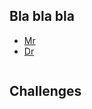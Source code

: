 <div class="row">
  <div class="column">
    <h2> Bla bla bla </h2>
    <p>
      <ul>
        <li> <a href="https://MerrickMath.github.io"> Mr </a>  </li>
        <li> <a href="https://vchan2.github.io"> Dr </a>  </li>
      </ul> 
    </p>
  
  </div>
  <div class="column">
    <h2> Challenges </h2>
    <p>
      <ul>
        <!--
               <li> <a href="https://forms.gle/DZttRC35TUTXBnS48"> Pi Day t-shirt Contest 2023 </a>  </li>
         <li> <a href="https://forms.gle/49pb1BB7Ui55rvN28"> February Break Math Comics Challenge 2023 </a>  </li>
      </ul> 
    </p>
    
  </div>
  <div class="column">
    <h2> Contests </h2><p>
      <ul>
        
        <!--
        <li><b>RESMC</b> ZZZZZZ- <a href="https://renertmath.github.io/contests/nameourcontest" target="_blank">XXXX</a></li>
        <li><a href="https://renertmath.github.io/contests/renertrabbit.md" target="_blank">Renert Contest: registration and information</a> </li>
-->
      </ul> 
    </p>
</div></div>

<div class="row">
 <div class="column">
    <h2> Cool Stuff </h2>
    <p>
      <ul>
        <li><a href="https://renertmath.github.io/pi">pi</a></li>
        <li><a href="https://www.3blue1brown.com"> 3 Blue 1 Brown </a> </li>
              </ul> 
    </p>
</div>

<div class="row">
 <div class="column">
    <h2> Useful Links </h2>
    <p>
      <ul>
        <li><a href="https://docs.google.com/document/d/1NkvDu8ZAuVWBqDF-OmXuU11pMCPjrcG8pBlrv2RB0WE/edit?usp=sharing">RTC information</a></li>
      </ul> 
    </p>
</div></div>
